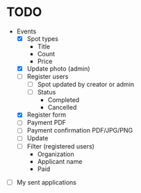 # TODO

- Events
  - [x] Spot types
    - Title
    - Count
    - Price
  - [x] Update photo (admin)
  - [ ] Register users
    - [ ] Spot updated by creator or admin
    - [ ] Status
      - Completed
      - Cancelled
  - [x] Register form
  - [ ] Payment PDF
  - [ ] Payment confirmation PDF/JPG/PNG
  - [ ] Update
  - [ ] Filter (registered users)
    - Organization
    - Applicant name
    - Paid
  
- [ ] My sent applications
